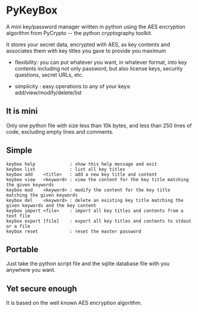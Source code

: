 # PyKeyBox
A mini key/password manager written in python using the AES encryption
algorithm from PyCrypto -- the python cryptography toolkit.

It stores your secret data, encrypted with AES, as key contents and associates
them with key titles you gave to provide you maximum

- flexibility: you can put whatever you want, in whatever format, into key
               contents including not only password, but also license keys,
               security questions, secret URLs, etc.

- simplicity : easy operations to any of your keys: add/view/modify/delete/list


## It is mini
Only one python file with size less than 10k bytes, and less than 250
lines of code, excluding empty lines and comments.


## Simple
```
keybox help             : show this help message and exit
keybox list             : list all key titles
keybox add    <title>   : add a new key title and content
keybox view   <keyword> : view the content for the key title matching the given keywords
keybox mod    <keyword> : modify the content for the key title matching the given keywords
keybox del    <keyword> : delete an existing key title matching the given keywords and the key content
keybox import <file>    : import all key titles and contents from a text file
keybox export [file]    : export all key titles and contents to stdout or a file
keybox reset            : reset the master password
```


## Portable
Just take the python script file and the sqlite database file with you
anywhere you want.


## Yet secure enough
It is based on the well known AES encryption algorithm.

